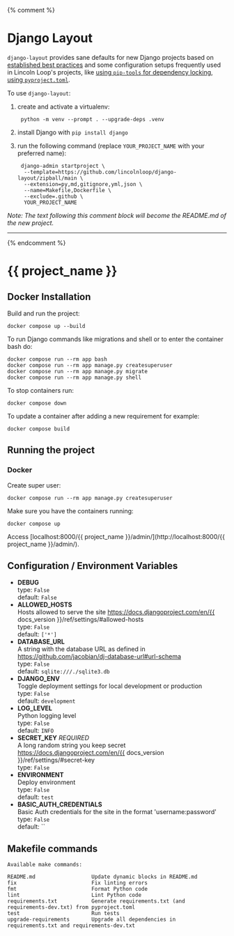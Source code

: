 {% comment %}

# Django Layout

`django-layout` provides sane defaults for new Django projects based on
[established best
practices](http://lincolnloop.com/django-best-practices/) and some
configuration setups frequently used in Lincoln Loop\'s projects, like
[using `pip-tools` for dependency
locking](https://lincolnloop.com/blog/python-dependency-locking-pip-tools/),
[using
`pyproject.toml`](https://lincolnloop.com/insights/using-pyprojecttoml-in-your-django-project/).

To use `django-layout`:

1. create and activate a virtualenv:

        python -m venv --prompt . --upgrade-deps .venv

2. install Django with `pip install django`

3. run the following command (replace `YOUR_PROJECT_NAME` with your preferred name):

        django-admin startproject \
         --template=https://github.com/lincolnloop/django-layout/zipball/main \
         --extension=py,md,gitignore,yml,json \
         --name=Makefile,Dockerfile \
         --exclude=.github \
         YOUR_PROJECT_NAME

*Note:  The text following this comment block will become the README.md of the new project.*

------------------------------------------------------------------------

{% endcomment %}

# {{ project_name }}

## Docker Installation

Build and run the project:

    docker compose up --build

To run Django commands like migrations and shell or to enter the
container bash do:

    docker compose run --rm app bash
    docker compose run --rm app manage.py createsuperuser
    docker compose run --rm app manage.py migrate
    docker compose run --rm app manage.py shell

To stop containers run:

    docker compose down

To update a container after adding a new requirement for example:

    docker compose build

## Running the project

### Docker

Create super user:

    docker compose run --rm app manage.py createsuperuser

Make sure you have the containers running:

    docker compose up

Access [localhost:8000/{{ project_name }}/admin/](http://localhost:8000/{{ project_name }}/admin/).

## Configuration / Environment Variables

<!-- [[[cog
import cog
from {{ project_name }}.config import Config
mdown = Config.generate_markdown()
cog.out('\n'.join(mdown.split('\n')[1:]))
]]] -->

* **DEBUG**  
  type: `False`  
  default: `False`  
* **ALLOWED_HOSTS**  
  Hosts allowed to serve the site https://docs.djangoproject.com/en/{{ docs_version }}/ref/settings/#allowed-hosts  
  type: `False`  
  default: `['*']`  
* **DATABASE_URL**  
  A string with the database URL as defined in https://github.com/jacobian/dj-database-url#url-schema  
  type: `False`  
  default: `sqlite:///./sqlite3.db`  
* **DJANGO_ENV**  
  Toggle deployment settings for local development or production  
  type: `False`  
  default: `development`  
* **LOG_LEVEL**  
  Python logging level  
  type: `False`  
  default: `INFO`  
* **SECRET_KEY**  _REQUIRED_  
  A long random string you keep secret https://docs.djangoproject.com/en/{{ docs_version }}/ref/settings/#secret-key  
  type: `False`  
* **ENVIRONMENT**  
  Deploy environment  
  type: `False`  
  default: `test`  
* **BASIC_AUTH_CREDENTIALS**  
  Basic Auth credentials for the site in the format 'username:password'  
  type: `False`  
  default: ``  
<!-- [[[end]]] -->

## Makefile commands

<!-- [[[cog
import cog
import subprocess
cog.out(
    "```shell\n" +
    subprocess.check_output(["make", "help"]).decode() +
    "```"
)
]]] -->
```shell
Available make commands:

README.md                  Update dynamic blocks in README.md
fix                        Fix linting errors
fmt                        Format Python code
lint                       Lint Python code
requirements.txt           Generate requirements.txt (and requirements-dev.txt) from pyproject.toml
test                       Run tests
upgrade-requirements       Upgrade all dependencies in requirements.txt and requirements-dev.txt
```
<!-- [[[end]]] -->
